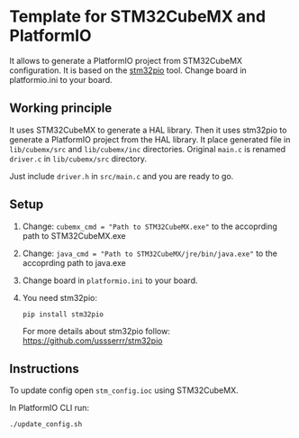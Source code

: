 # Template for STM32CubeMX and PlatformIO

It allows to generate a PlatformIO project from STM32CubeMX configuration.
It is based on the [stm32pio](https://github.com/ussserrr/stm32pio) tool.
Change board in platformio.ini to your board.

## Working principle

It uses STM32CubeMX to generate a HAL library. Then it uses stm32pio to generate a PlatformIO project from the HAL library. It place generated file in `lib/cubemx/src` and `lib/cubemx/inc` directories. Original `main.c` is renamed `driver.c` in `lib/cubemx/src` directory.

Just include `driver.h` in `src/main.c` and you are ready to go.

## Setup

1. Change: `cubemx_cmd = "Path to STM32CubeMX.exe"` to the accoprding path to STM32CubeMX.exe

2. Change: `java_cmd = "Path to STM32CubeMX/jre/bin/java.exe"` to the accoprding path to java.exe

3. Change board in `platformio.ini` to your board.

4. You need stm32pio: 
    ```
    pip install stm32pio
    ```
    For more details about stm32pio follow: https://github.com/ussserrr/stm32pio

## Instructions

To update config open `stm_config.ioc` using STM32CubeMX.

In PlatformIO CLI run:
```
./update_config.sh
```
